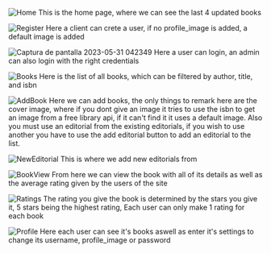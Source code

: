 ![Home](https://github.com/paul-23/bookmatch-frontend/assets/51365249/a389efef-4c39-4c17-835f-49d08aea04f9)
This is the home page, where we can see the last 4 updated books

![Register](https://github.com/paul-23/bookmatch-frontend/assets/51365249/6437f8c2-1ac0-484b-950a-8e037f72f17c)
Here a client can crete a user, if no profile_image is added, a default image is added

![Captura de pantalla 2023-05-31 042349](https://github.com/paul-23/bookmatch-frontend/assets/51365249/62d6756b-89c0-4ee2-a952-54f6881273f0)
Here a user can login, an admin can also login with the right credentials

![Books](https://github.com/paul-23/bookmatch-frontend/assets/51365249/b263b16b-20eb-4fdc-8d0d-c54c3c7adfa5)
Here is the list of all books, which can be filtered by author, title, and isbn

![AddBook](https://github.com/paul-23/bookmatch-frontend/assets/51365249/5673fa31-9645-47fb-95bc-8c6ceb07c9cd)
Here we can add books, the only things to remark here are the cover image, where if you dont give an image it tries to use the isbn to get an image from a free library api, if it can't find it it uses a default image. Also you must use an editorial from the existing editorials, if you wish to use another you have to use the add editorial button to add an editorial to the list.

![NewEditorial](https://github.com/paul-23/bookmatch-frontend/assets/51365249/6b156214-9da4-4b57-a6ea-b7215e003914)
This is where we add new editorials from

![BookView](https://github.com/paul-23/bookmatch-frontend/assets/51365249/a09e024d-9841-4fe8-bc41-8e326c7bf802)
From here we can view the book with all of its details as well as the average rating given by the users of the site

![Ratings](https://github.com/paul-23/bookmatch-frontend/assets/51365249/f8bcf072-a03e-4518-81cf-24d042adad43)
The rating you give the book is determined by the stars you give it, 5 stars being the highest rating, Each user can only make 1 rating for each book

![Profile](https://github.com/paul-23/bookmatch-frontend/assets/51365249/5c656835-2851-4b53-b1df-f1ec27b183c6)
Here each user can see it's books aswell as enter it's settings to change its username, profile_image or password
